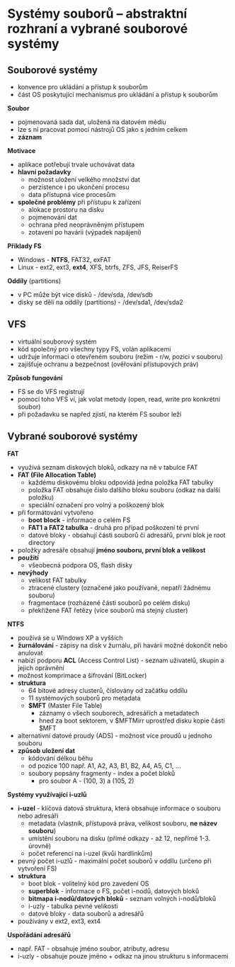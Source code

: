# Systémy souborů – abstraktní rozhraní a vybrané souborové systémy

## Souborové systémy

- konvence pro ukládání a přístup k souborům
- část OS poskytující mechanismus pro ukládání a přístup k souborům

**Soubor**
- pojmenovaná sada dat, uložená na datovém médiu
- lze s ní pracovat pomocí nástrojů OS jako s jedním celkem
- **záznam**

**Motivace**
- aplikace potřebují trvale uchovávat data
- **hlavní požadavky**
	- možnost uložení velkého množství dat
	- perzistence i po ukončení procesu
	- data přístupná více procesům
- **společné problémy** při přístupu k zařízení
	- alokace prostoru na disku
	- pojmenování dat
	- ochrana před neoprávněným přístupem
	- zotavení po havárii (výpadek napájení)

**Příklady FS**
- Windows - **NTFS**, FAT32, exFAT
- Linux - ext2, ext3, **ext4**, XFS, btrfs, ZFS, JFS, ReiserFS

**Oddíly** (partitions)
- v PC může být více disků - /dev/sda, /dev/sdb
- disky se dělí na oddíly (partitions) - /dev/sda1, /dev/sda2

## VFS

- virtuální souborový systém
- kód společný pro všechny typy FS, volán aplikacemi
- udržuje informaci o otevřeném souboru (režim - r/w, pozici v souboru)
- zajišťuje ochranu a bezpečnost (ověřování přístupových práv)

**Způsob fungování**
- FS se do VFS registrují
- pomocí toho VFS ví, jak volat metody (open, read, write pro konkrétní soubor)
- při požadavku se napřed zjistí, na kterém FS soubor leží

## Vybrané souborové systémy

**FAT**
- využívá seznam diskových bloků, odkazy na ně v tabulce FAT
- **FAT (File Allocation Table)**
	- každému diskovému bloku odpovídá jedna položka FAT tabulky
	- položka FAT obsahuje číslo dalšího bloku souboru (odkaz na další položku)
	- speciální označení pro volný a poškozený blok
- při formátování vytvořeno
	- **boot block** - informace o celém FS
	- **FAT1 a FAT2 tabulka** - druhá pro případ poškození té první
	- datové bloky - obsahují části souborů či adresářů, první blok je root directory
- položky adresáře obsahují **jméno souboru, první blok a velikost**
- **použití**
	- všeobecná podpora OS, flash disky
- **nevýhody**
	- velikost FAT tabulky
	- ztracené clustery (označené jako používané, nepatří žádnému souboru)
	- fragmentace (rozházené části souborů po celém disku)
	- překřížené FAT řetězy (více souborů má stejný cluster)

**NTFS**
- používá se u Windows XP a vyšších
- **žurnálování** - zápisy na disk v žurnálu, při havárii možné dokončit nebo anulovat
- nabízí podporu **ACL** (Access Control List) - seznam uživatelů, skupin a jejich oprávnění
- možnost komprimace a šifrování (BitLocker)
- **struktura**
	- 64 bitové adresy clusterů, číslovány od začátku oddílu
	- 11 systémových souborů pro metadata
	- **$MFT** (Master File Table)
		- záznamy o všech souborech, adresářích a metadatech
		- hned za boot sektorem, v $MFTMirr uprostřed disku kopie části $MFT
- alternativní datové proudy (ADS) - možnost více proudů u jednoho souboru
- **způsob uložení dat**
	- kódování délkou běhu
	- od pozice 100 např. A1, A2, A3, B1, B2, A4, A5, C1, ...
	- soubory popsány fragmenty - index a počet bloků
		- pro soubor A - (100, 3) a (105, 2)

**Systémy využívající i-uzlů**
- **i-uzel** - klíčová datová struktura, která obsahuje informace o souboru nebo adresáři
	- metadata (vlastník, přístupová práva, velikost souboru, **ne název souboru**)
	- umístění souboru na disku (přímé odkazy - až 12, nepřímé 1-3. úrovně)
	- počet referencí na i-uzel (kvůi hardlinkům)
- pevný počet i-uzlů - maximální počet souborů v oddílu (určeno při vytvoření FS)
- **struktura**
	- boot blok - volitelný kód pro zavedení OS
	- **superblok** - informace o FS, počet i-nodů, datových bloků
	- **bitmapa i-nodů/datových bloků** - seznam volných i-nodů/bloků
	- i-uzly - tabulka pevné velikosti
	- datové bloky - data souborů a adresářů
- používány v ext2, ext3, ext4

**Uspořádání adresářů**
- např. FAT - obsahuje jméno soubor, atributy, adresu
- i-uzly - obsahuje pouze jméno + odkaz na jinou strukturu s informacemi